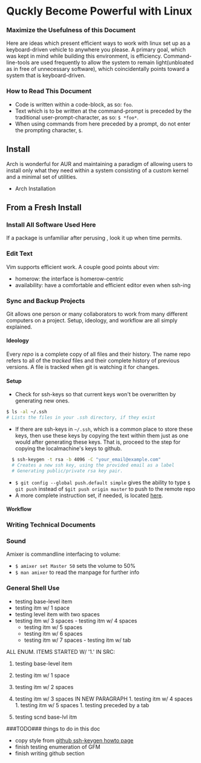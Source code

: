 # Quckly Become Powerful with Linux

### Maximize the Usefulness of this Document
Here are ideas which present efficient ways to work with linux set up as a keyboard-driven vehicle to anywhere you please. A primary goal, which was kept in mind while building this environment, is efficiency. Command-line-tools are used frequently to allow the system to remain light(unbloated as in free of unnecessary software), which coincidentally points toward a system that is keyboard-driven.

### How to Read This Document
- Code is written within a code-block, as so: `foo`.
- Text which is to be written at the command-prompt is preceded by the traditional user-prompt-character, as so: `$ *foo*`.
- When using commands from here preceded by a prompt, do not enter the prompting character, `$`.

## Install
Arch is wonderful for AUR and maintaining a paradigm of allowing users to install only what they need within a system consisting of a custom kernel and a minimal set of utilities.
- Arch Installation

## From a Fresh Install

### Install All Software Used Here
If a package is unfamiliar after perusing , look it up when time permits.

### Edit Text
Vim supports efficient work. A couple good points about vim:
- homerow: the interface is homerow-centric
- availability: have a comfortable and efficient editor even when ssh-ing

### Sync and Backup Projects
Git allows one person or many collaborators to work from many different computers on a project. Setup, ideology, and workflow are all simply explained.
#### Ideology
Every *repo* is a complete copy of all files and their history. The name repo refers to all of the *tracked* files and their complete history of previous versions. A file is tracked when git is watching it for changes.
#### Setup
- Check for ssh-keys so that current keys won't be overwritten by generating new ones.
```bash
$ ls -al ~/.ssh
# Lists the files in your .ssh directory, if they exist
```
- If there are ssh-keys in `~/.ssh`, which is a common place to store these keys, then use these keys by copying the text within them just as one would after generating these keys. That is, proceed to the step for copying the localmachine's keys to github.
```bash
  $ ssh-keygen -t rsa -b 4096 -C "your_email@example.com"
  # Creates a new ssh key, using the provided email as a label
  # Generating public/private rsa key pair.
```
- `$ git config --global push.default simple` gives the ability to type `$ git push` instead of `$git push origin master` to push to the remote repo
- A more complete instruction set, if needed, is located [here](https://help.github.com/articles/generating-ssh-keys/).


#### Workflow

### Writing Technical Documents

### Sound
Amixer is commandline interfacing to volume:
- `$ amixer set Master 50` sets the volume to 50%
- `$ man amixer` to read the manpage for further info

### General Shell Use
- testing base-level item
 - testing itm w/ 1 space
  - testing level item with two spaces
   - testing itm w/ 3 spaces
    - testing itm w/ 4 spaces
     - testing itm w/ 5 spaces
      - testing itm w/ 6 spaces
       - testing itm w/ 7 spaces
	- testing itm w/ tab

ALL ENUM. ITEMS STARTED W/ '1.' IN SRC:

1. testing base-level item
 1. testing itm w/ 1 space
  1. testing itm w/ 2 spaces

   1. testing itm w/ 3 spaces IN NEW PARAGRAPH
    1. testing itm w/ 4 spaces
     1. testing itm w/ 5 spaces
	1. testing preceded by a tab
1. testing scnd base-lvl itm

###TODO###
things to do in this doc
- copy style from [github ssh-keygen howto page](https://help.github.com/articles/generating-ssh-keys/)
- finish testing enumeration of GFM
- finish writing github section
